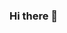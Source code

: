 ### Hi there 👋

<!--
**wanghuibin0/wanghuibin0** is a ✨ _special_ ✨ repository because its `README.md` (this file) appears on your GitHub profile.

Here are some ideas to get you started: **TODO**

- 🔭 I’m currently working on ...
- 🌱 I’m currently learning ...
- 👯 I’m looking to collaborate on ...
- 🤔 I’m looking for help with ...
- 💬 Ask me about ...
- 📫 How to reach me: ...
- 😄 Pronouns: ...
- ⚡ Fun fact: ...
-->
